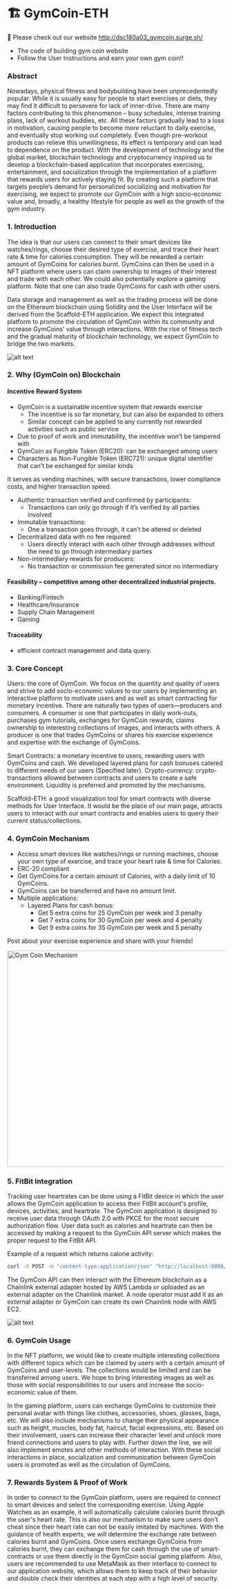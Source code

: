 # 🏗 GymCoin-ETH

🙏 Please check out our website http://dsc180a03_gymcoin.surge.sh/

- The code of building gym coin website
- Follow the User Instructions and earn your own gym coin!!

### Abstract

Nowadays, physical fitness and bodybuilding have been unprecedentedly popular. While it is usually easy for people to start exercises or diets, they may find it difficult to persevere for lack of inner-drive. There are many factors contributing to this phenomenon – busy schedules, intense training plans, lack of workout buddies, etc. All these factors gradually lead to a loss in motivation, causing people to become more reluctant to daily exercise, and eventually stop working out completely. Even though pre-workout products can relieve this unwillingness, its effect is temporary and can lead to dependence on the product. With the development of technology and the global market, blockchain technology and cryptocurrency inspired us to develop a blockchain-based application that incorporates exercising, entertainment, and socialization through the implementation of a platform that rewards users for actively staying fit. By creating such a platform that targets people’s demand for personalized socializing and motivation for exercising, we expect to promote our GymCoin with a high socio-economic value and, broadly, a healthy lifestyle for people as well as the growth of the gym industry.


### 1. Introduction 
The idea is that our users can connect to their smart devices like watches/rings, choose their desired type of exercise, and trace their heart rate & time for calories consumption. They will be rewarded a certain amount of GymCoins for calories burnt. GymCoins can then be used in a NFT platform where users can claim ownership to images of their interest and trade with each other. We could also potentially explore a gaming platform. Note that one can also trade GymCoins for cash with other users. 

Data storage and management as well as the trading process will be done on the Ethereum blockchain using Solidity and the User Interface will be derived from the Scaffold-ETH application. We expect this integrated platform to promote the circulation of GymCoin within its community and increase GymCoins’ value through interactions. With the rise of fitness tech and the gradual maturity of blockchain technology, we expect GymCoin to bridge the two markets.

![alt text](https://github.com/feifanjasmineguan/Blockchain-GymCoin/blob/main/readme_imgs/trend.png)


### 2. Why (GymCoin on) Blockchain
#### Incentive Reward System
- GymCoin is a sustainable incentive system that rewards exercise 
  - The incentive is so far monetary, but can also be expanded to others
  - Similar concept can be applied to any currently not rewarded activities such as public service
- Due to proof of work and immutability, the incentive won’t be tampered with
- GymCoin as Fungible Token (ERC20): can be exchanged among users
- Characters as Non-Fungible Token (ERC721): unique digital identifier that can’t be exchanged for similar kinds
 
It serves as vending machines, with secure transactions, lower compliance costs, and higher transaction speed.
- Authentic transaction verified and confirmed by participants:
  - Transactions can only go through if it’s verified by all parties involved
- Immutable transactions:
  - One a transaction goes through, it can’t be altered or deleted
- Decentralized data with no fee required:
  - Users directly interact with each other through addresses without the need to go through intermediary parties
- Non-intermediary rewards for producers:
  - No transaction or commission fee generated since no intermediary 
#### Feasibility – competitive among other decentralized industrial projects.
- Banking/Fintech
- Healthcare/Insurance
- Supply Chain Management
- Gaming
#### Traceability
- efficient contract management and data query.



### 3. Core Concept
Users: the core of GymCoin. We focus on the quantity and quality of users and strive to add socio-economic values to our users by implementing an interactive platform to motivate users and as well as smart contracting for monetary incentive. There are naturally two types of users—producers and consumers. A consumer is one that participates in daily work-outs, purchases gym tutorials, exchanges for GymCoin rewards, claims ownership to interesting collections of images, and interacts with others. A producer is one that trades GymCoins or shares his exercise experience and expertise with the exchange of GymCoins. 

Smart Contracts: a monetary incentive to users, rewarding users with GymCoins and cash. We developed layered plans for cash bonuses catered to different needs of our users (Specified later).
Crypto-currency: crypto-transactions allowed between contracts and users to create a safe environment. Liquidity is preferred and promoted by the mechanisms.

Scaffold-ETH: a good visualization tool for smart contracts with diverse methods for User Interface. It would be the place of our main page, attracts users to interact with our smart contracts and enables users to query their current status/collections.



### 4. GymCoin Mechanism
- Access smart devices like watches/rings or running machines, choose your own type of exercise, and trace your heart rate & time for Calories.
- ERC-20 compliant
- Get GymCoins for a certain amount of Calories, with a daily limit of 10 GymCoins.
- GymCoins can be transferred and have no amount limit.
- Multiple applications:
  - Layered Plans for cash bonus:
    - Get 5 extra coins for 25 GymCoin per week and 3 penalty
    - Get 7 extra coins for 30 GymCoin per week and 4 penalty
    - Get 9 extra coins for 35 GymCoin per week and 5 penalty

Post about your exercise experience and share with your friends!

<img src = "https://i.ibb.co/djCM0Qt/96794f36c1f2665ace73e4bbc588dd0.jpg" alt = "Gym Coin Mechanism" width = "850" height = "500"></img>

### 5. FitBit Integration
Tracking user heartrates can be done using a FitBit device in which the user allows the GymCoin application to access their FitBit account's profile, devices, activities, and heartrate. The GymCoin application is designed to receive user data through OAuth 2.0 with PKCE for the most secure authorization flow. User data such as calories and heartrate can then be accessed by making a request to the GymCoin API server which makes the proper request to the FitBit API.

Example of a request which returns calorie activity:
```bash
curl -X POST -H "content-type:application/json" "http://localhost:8080/" --data '{ "id": 1, "data": { "endpoint": "/1/user/-/activities/list.json", "beforeDate": "2022-02-19", "offset": 0, "limit": 5, "sort": "desc"} }'
```

The GymCoin API can then interact with the Ethereum blockchain as a Chainlink external adapter hosted by AWS Lambda or uploaded as an external adapter on the Chainlink market. A node operator must add it as an external adapter or GymCoin can create its own Chainlink node with AWS EC2.

![alt text](https://github.com/feifanjasmineguan/Blockchain-GymCoin/blob/main/readme_imgs/fitbit_oauth.png)


### 6. GymCoin Usage
In the NFT platform, we would like to create multiple interesting collections with different topics which can be claimed by users with a certain amount of GymCoins and user-levels. The collections would be limited and can be transferred among users. We hope to bring interesting images as well as those with social responsibilities to our users and increase the socio-economic value of them.

In the gaming platform, users can exchange GymCoins to customize their personal avatar with things like clothes, accessories, shoes, glasses, bags, etc. We will also include mechanisms to change  their physical appearance such as height, muscles, body fat, haircut, facial expressions, etc. Based on their involvement, users can increase their character level and unlock more friend connections and users to play with. Further down the line, we will also implement emotes and other methods of interaction. With these social interactions in place, socialization and communication between GymCoin users is promoted as well as the circulation of GymCoins.


### 7. Rewards System & Proof of Work
In order to connect to the GymCoin platform, users are required to connect to smart devices and select the corresponding exercise. Using Apple Watches as an example, it will automatically calculate calories burnt through the user's heart rate. This is also our mechanism to make sure users don’t cheat since their heart rate can not be easily imitated by machines. With the guidance of health experts, we will determine the exchange rate between calories burnt and GymCoins. Once users exchange GymCoins from calories burnt, they can exchange them for cash through the use of smart-contracts or use them directly in the GymCoin social gaming platform. Also, users are recommended to use MetaMask as their interface to connect to our application website, which allows them to keep track of their behavior and double check their identities at each step with a high level of security.
